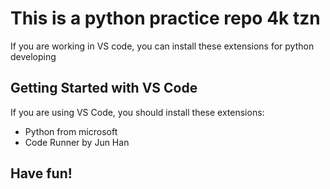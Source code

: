 # This is a python practice repo 4k tzn

If you are working in VS code, you can install these extensions for python developing

## Getting Started with VS Code

If you are using VS Code, you should install these extensions:

* Python from microsoft
* Code Runner by Jun Han

## Have fun!